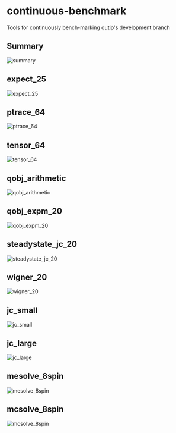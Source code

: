 continuous-benchmark
====================

Tools for continuously bench-marking qutip's development branch

Summary
-------

![summary](https://raw.github.com/qutip/continuous-benchmark/master/graphs/summary.png)


expect_25
-----------------

![expect_25](https://raw.github.com/qutip/continuous-benchmark/master/graphs/expect_25.png)


ptrace_64
-----------------

![ptrace_64](https://raw.github.com/qutip/continuous-benchmark/master/graphs/ptrace_64.png)


tensor_64
-----------------

![tensor_64](https://raw.github.com/qutip/continuous-benchmark/master/graphs/tensor_64.png)


qobj_arithmetic
-----------------

![qobj_arithmetic](https://raw.github.com/qutip/continuous-benchmark/master/graphs/qobj_arithmetic.png)


qobj_expm_20
-----------------

![qobj_expm_20](https://raw.github.com/qutip/continuous-benchmark/master/graphs/qobj_expm_20.png)


steadystate_jc_20
-----------------

![steadystate_jc_20](https://raw.github.com/qutip/continuous-benchmark/master/graphs/steadystate_jc_20.png)


wigner_20
-----------------

![wigner_20](https://raw.github.com/qutip/continuous-benchmark/master/graphs/wigner_20.png)

jc_small
-----------------

![jc_small](https://raw.github.com/qutip/continuous-benchmark/master/graphs/jc_small.png)

jc_large
-----------------

![jc_large](https://raw.github.com/qutip/continuous-benchmark/master/graphs/jc_large.png)


mesolve_8spin
-----------------

![mesolve_8spin](https://raw.github.com/qutip/continuous-benchmark/master/graphs/mesolve_8spin.png)


mcsolve_8spin
-----------------

![mcsolve_8spin](https://raw.github.com/qutip/continuous-benchmark/master/graphs/mcsolve_8spin.png)

